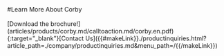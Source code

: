 <div class="product-cta" markdown="1">
#Learn More About Corby
<br/><br/>
[Download the brochure!](articles/products/corby.md/calltoaction.md/corby.en.pdf){:target="_blank"}[Contact Us]({{#makeLink}}./productinquiries.html?article_path=./company/productinquiries.md&menu_path=/{{/makeLink}})
</div>